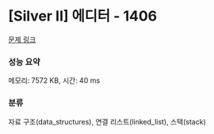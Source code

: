 # [Silver II] 에디터 - 1406 

[문제 링크](https://www.acmicpc.net/problem/1406) 

### 성능 요약

메모리: 7572 KB, 시간: 40 ms

### 분류

자료 구조(data_structures), 연결 리스트(linked_list), 스택(stack)

